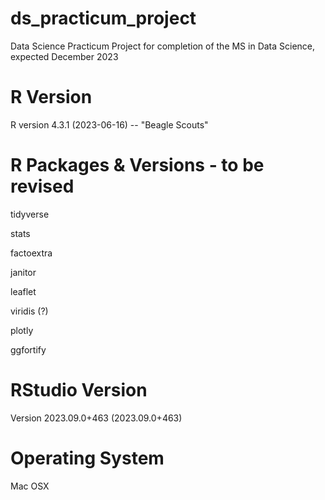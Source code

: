 # ds_practicum_project

Data Science Practicum Project for completion of the MS in Data Science, expected December 2023

# R Version

R version 4.3.1 (2023-06-16) -- "Beagle Scouts"

# R Packages & Versions - to be revised

tidyverse

stats

factoextra

janitor

leaflet

viridis (?)

plotly

ggfortify

# RStudio Version

Version 2023.09.0+463 (2023.09.0+463)

# Operating System

Mac OSX




